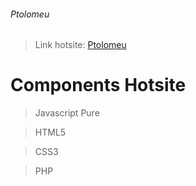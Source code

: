 ###### Ptolomeu

> Link hotsite: [Ptolomeu](https://kianelc.github.io/ptolomeu.github.io/)

# Components Hotsite

> Javascript Pure

> HTML5

> CSS3

> PHP
